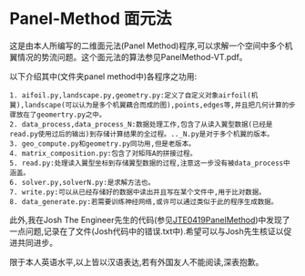 # Panel-Method 面元法
这是由本人所编写的二维面元法(Panel Method)程序,可以求解一个空间中多个机翼情况的势流问题。这个面元法的算法参见PanelMethod-VT.pdf。

以下介绍其中(文件夹panel method中)各程序之功用:
    
    1. aifoil.py,landscape.py,geometry.py:定义了自定义对象airfoil(机翼),landscape(可以认为是多个机翼藕合而成的图),points,edges等,并且把几何计算的步骤放在了geomertry.py之中。
    2. data_process,data_process_N:数据处理工作,包含了从读入翼型数据(已经是read.py使用过后的输出)到存储计算结果的全过程。.._N.py是对于多个机翼的版本。
    3. geo_compute.py和geometry.py同功用,但是老版本。
    4. matrix_composition.py:包含了对矩阵A的拼接过程。
    5. read.py:处理读入翼型坐标到存储翼型数据的过程,注意这一步没有被data_process中涵盖。
    6. solver.py,solverN.py:是求解方法也。
    7. write.py:可以从已经存储好的数据中读出并且写在某个文件中,用于比对数据。
    8. data_generate.py:若需要训练神经网络,或许可以通过类似于此的程序生成数据。

此外,我在Josh The Engineer先生的代码(参见[JTE0419PanelMethod](https://github.com/jte0419/Panel_Methods))中发现了一点问题,记录在了文件(Josh代码中的错误.txt中).希望可以与Josh先生核证以促进共同进步。

限于本人英语水平,以上皆以汉语表达,若有外国友人不能阅读,深表抱歉。